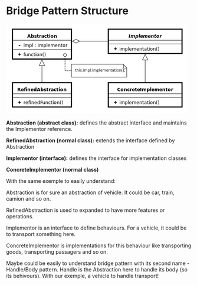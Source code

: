 # Bridge Pattern Structure

![Bridge Pattern](../images/bridge_pattern.png)

**Abstraction (abstract class):** defines the abstract interface and maintains the Implementor reference.

**RefinedAbstraction (normal class):** extends the interface defined by Abstraction

**Implementor (interface):** defines the interface for implementation classes

**ConcreteImplementor (normal class)**

With the same exemple to easily understand:

Abstraction is for sure an abstraction of vehicle. It could be car, train, camion and so on.

RefinedAbstraction is used to expanded to have more features or operations.

Implementor is an interface to define behaviours. For a vehicle, it could be to transport something here.

ConcreteImplementor is implementations for this behaviour like transporting goods, transporting passagers and so on.

Maybe could be easily to understand bridge pattern with its second name - Handle/Body pattern. Handle is the Abstraction here to handle its body (so its behivours). With our exemple, a vehicle to handle transport!



